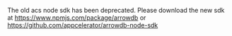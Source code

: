 The old acs node sdk has been deprecated. Please download the new sdk at https://www.npmjs.com/package/arrowdb or  https://github.com/appcelerator/arrowdb-node-sdk
